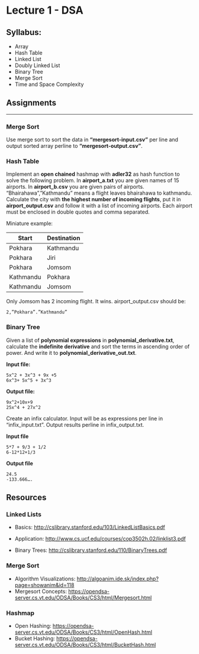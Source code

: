# Lecture 1 - DSA

## Syllabus:

* Array
* Hash Table
* Linked List
* Doubly Linked List
* Binary Tree
* Merge Sort
* Time and Space Complexity

## Assignments
___
### Merge Sort
Use merge sort to sort the data in **“mergesort-input.csv”** per line and output sorted array perline to **“mergesort-output.csv”**.

### Hash Table
Implement an **open chained** hashmap with **adler32** as hash function to solve the following problem.
In **airport_a.txt** you are given names of 15 airports. In **airport_b.csv** you are given pairs of airports.
“Bhairahawa”,”Kathmandu” means a flight leaves bhairahawa to kathmandu. Calculate the city with **the highest number of incoming flights**, put it in **airport_output.csv** and follow it with a list of incoming airports. Each airport must be enclosed in double quotes and comma separated.

 Miniature example:

| Start     |Destination |
|-----------|------------|
| Pokhara   | Kathmandu  |
| Pokhara   | Jiri       |
| Pokhara   | Jomsom     |
| Kathmandu | Pokhara    |
| Kathmandu | Jomsom     |

Only Jomsom has 2 incoming flight. It wins.
airport_output.csv should be:
```
2,”Pokhara”.”Kathmandu”
```

### Binary Tree

Given a list of **polynomial expressions** in **polynomial_derivative.txt**, calculate the **indefinite derivative** and sort the terms in ascending order of power. And write it to **polynomial_derivative_out.txt**.

**Input file:**
```
5x^2 + 3x^3 + 9x +5
6x^3+ 5x^5 + 3x^3
```

**Output file:**
```
9x^2+10x+9
25x^4 + 27x^2
```

Create an infix calculator. Input will be as expressions per line in “infix_input.txt”. Output results perline in infix_output.txt.

**Input file**
```
5*7 + 9/3 + 1/2
6-12*12+1/3
```

**Output file**
```
24.5
-133.666….
```

## Resources

### Linked Lists
- Basics: http://cslibrary.stanford.edu/103/LinkedListBasics.pdf
- Application: http://www.cs.ucf.edu/courses/cop3502h.02/linklist3.pdf

- Binary Trees: http://cslibrary.stanford.edu/110/BinaryTrees.pdf

### Merge Sort
- Algorithm Visualizations: http://algoanim.ide.sk/index.php?page=showanim&id=118
- Mergesort Concepts: https://opendsa-server.cs.vt.edu/ODSA/Books/CS3/html/Mergesort.html

### Hashmap
- Open Hashing: https://opendsa-server.cs.vt.edu/ODSA/Books/CS3/html/OpenHash.html
- Bucket Hashing: https://opendsa-server.cs.vt.edu/ODSA/Books/CS3/html/BucketHash.html

